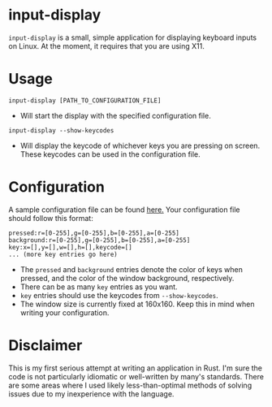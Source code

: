 # input-display
`input-display` is a small, simple application for displaying keyboard inputs on Linux. At the moment, it requires that you are using X11.

# Usage
`input-display [PATH_TO_CONFIGURATION_FILE]`
- Will start the display with the specified configuration file.

`input-display --show-keycodes`
- Will display the keycode of whichever keys you are pressing on screen. These keycodes can be used in the configuration file.

# Configuration
A sample configuration file can be found [here.](https://github.com/WoofWoofDoggo/input-display/blob/main/sample_keyboard)
Your configuration file should follow this format:

```
pressed:r=[0-255],g=[0-255],b=[0-255],a=[0-255]
background:r=[0-255],g=[0-255],b=[0-255],a=[0-255]
key:x=[],y=[],w=[],h=[],keycode=[]
... (more key entries go here)
```

- The `pressed` and `background` entries denote the color of keys when pressed, and the color of the window background, respectively.
- There can be as many `key` entries as you want.
- `key` entries should use the keycodes from `--show-keycodes`.
- The window size is currently fixed at 160x160. Keep this in mind when writing your configuration.

# Disclaimer
This is my first serious attempt at writing an application in Rust. I'm sure the code is not particularly idiomatic or well-written by many's standards. There are some areas where I used likely less-than-optimal methods of solving issues due to my inexperience with the language.